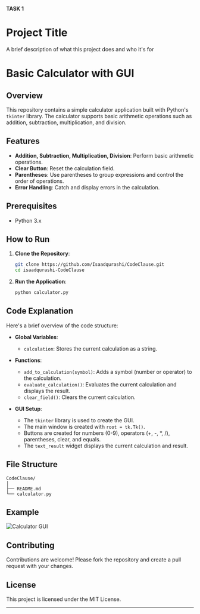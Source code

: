 **TASK 1**

# Project Title

A brief description of what this project does and who it's for

# Basic Calculator with GUI

## Overview
This repository contains a simple calculator application built with Python's `tkinter` library. The calculator supports basic arithmetic operations such as addition, subtraction, multiplication, and division.

## Features
- **Addition, Subtraction, Multiplication, Division**: Perform basic arithmetic operations.
- **Clear Button**: Reset the calculation field.
- **Parentheses**: Use parentheses to group expressions and control the order of operations.
- **Error Handling**: Catch and display errors in the calculation.

## Prerequisites
- Python 3.x

## How to Run
1. **Clone the Repository**:
   ```bash
   git clone https://github.com/Isaadqurashi/CodeClause.git
   cd isaadqurashi-CodeClause
   ```

2. **Run the Application**:
   ```bash
   python calculator.py
   ```

## Code Explanation
Here's a brief overview of the code structure:

- **Global Variables**:
  - `calculation`: Stores the current calculation as a string.

- **Functions**:
  - `add_to_calculation(symbol)`: Adds a symbol (number or operator) to the calculation.
  - `evaluate_calculation()`: Evaluates the current calculation and displays the result.
  - `clear_field()`: Clears the current calculation.

- **GUI Setup**:
  - The `tkinter` library is used to create the GUI.
  - The main window is created with `root = tk.Tk()`.
  - Buttons are created for numbers (0-9), operators (+, -, *, /), parentheses, clear, and equals.
  - The `text_result` widget displays the current calculation and result.

## File Structure
```
CodeClause/
│
├── README.md
└── calculator.py
```

## Example
![Calculator GUI](https://i.ibb.co/9WfyJrb/Screenshot-2024-07-27-085038.png")

## Contributing
Contributions are welcome! Please fork the repository and create a pull request with your changes.

## License
This project is licensed under the MIT License.

---

